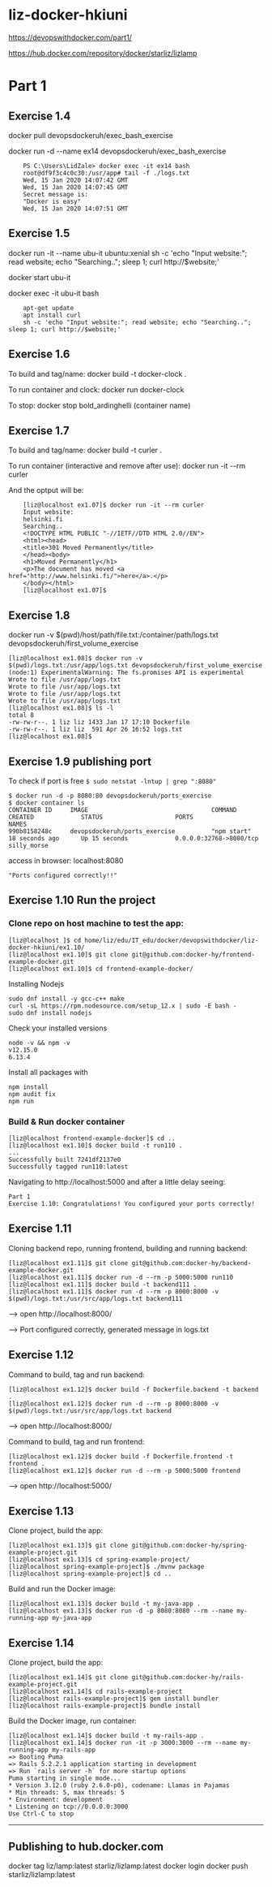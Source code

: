 # liz-docker-hkiuni
https://devopswithdocker.com/part1/

https://hub.docker.com/repository/docker/starliz/lizlamp

# Part 1

## Exercise 1.4
docker pull devopsdockeruh/exec_bash_exercise

docker run -d --name ex14 devopsdockeruh/exec_bash_exercise
```
    PS C:\Users\LidZale> docker exec -it ex14 bash
    root@df9f3c4c0c30:/usr/app# tail -f ./logs.txt
    Wed, 15 Jan 2020 14:07:42 GMT
    Wed, 15 Jan 2020 14:07:45 GMT
    Secret message is:
    "Docker is easy"
    Wed, 15 Jan 2020 14:07:51 GMT
```

## Exercise 1.5
docker run -it --name ubu-it ubuntu:xenial sh -c 'echo "Input website:"; read website; echo "Searching.."; sleep 1; curl http://$website;'

docker start ubu-it

docker exec -it ubu-it bash
```
    apt-get update
    apt install curl
    sh -c 'echo "Input website:"; read website; echo "Searching.."; sleep 1; curl http://$website;'
```

## Exercise 1.6 
To build and tag/name: docker build -t docker-clock . 

To run container and clock: docker run docker-clock

To stop: docker stop bold_ardinghelli (container name)

## Exercise 1.7
To build and tag/name: docker build -t curler .

To run container (interactive and remove after use): docker run -it --rm curler

And the optput will be:
```
    [liz@localhost ex1.07]$ docker run -it --rm curler
    Input website:
    helsinki.fi
    Searching..
    <!DOCTYPE HTML PUBLIC "-//IETF//DTD HTML 2.0//EN">
    <html><head>
    <title>301 Moved Permanently</title>
    </head><body>
    <h1>Moved Permanently</h1>
    <p>The document has moved <a href="http://www.helsinki.fi/">here</a>.</p>
    </body></html>
    [liz@localhost ex1.07]$ 
```

## Exercise 1.8
docker run -v $(pwd)/host/path/file.txt:/container/path/logs.txt devopsdockeruh/first_volume_exercise 

```
[liz@localhost ex1.08]$ docker run -v $(pwd)/logs.txt:/usr/app/logs.txt devopsdockeruh/first_volume_exercise
(node:1) ExperimentalWarning: The fs.promises API is experimental
Wrote to file /usr/app/logs.txt
Wrote to file /usr/app/logs.txt
Wrote to file /usr/app/logs.txt
Wrote to file /usr/app/logs.txt
[liz@localhost ex1.08]$ ls -l
total 8
-rw-rw-r--. 1 liz liz 1433 Jan 17 17:10 Dockerfile
-rw-rw-r--. 1 liz liz  591 Apr 26 16:52 logs.txt
[liz@localhost ex1.08]$ 
```

## Exercise 1.9 publishing port
To check if port is free
`$ sudo netstat -lntup | grep ":8080"`

```
$ docker run -d -p 8080:80 devopsdockeruh/ports_exercise
$ docker container ls
CONTAINER ID     IMAGE                                  COMMAND                  CREATED             STATUS                    PORTS                     NAMES
990b8158248c     devopsdockeruh/ports_exercise          "npm start"              18 seconds ago      Up 15 seconds             0.0.0.0:32768->8080/tcp   silly_morse
```

access in browser: localhost:8080

`"Ports configured correctly!!"`

## Exercise 1.10 Run the project

### Clone repo on host machine to test the app:
```
[liz@localhost ]$ cd home/liz/edu/IT_edu/docker/devopswithdocker/liz-docker-hkiuni/ex1.10/
[liz@localhost ex1.10]$ git clone git@github.com:docker-hy/frontend-example-docker.git
[liz@localhost ex1.10]$ cd frontend-example-docker/
```
Installing Nodejs
```
sudo dnf install -y gcc-c++ make
curl -sL https://rpm.nodesource.com/setup_12.x | sudo -E bash -
sudo dnf install nodejs
```
Check your installed versions
```
node -v && npm -v
v12.15.0
6.13.4
```
Install all packages with 
```
npm install
npm audit fix
npm run
```
### Build & Run docker container
```
[liz@localhost frontend-example-docker]$ cd ..
[liz@localhost ex1.10]$ docker build -t run110 .
...
Successfully built 7241df2137e0
Successfully tagged run110:latest
```
Navigating to http://localhost:5000 and after a little delay seeing:
```
Part 1
Exercise 1.10: Congratulations! You configured your ports correctly!
```
## Exercise 1.11
Cloning backend repo, running frontend, building and running backend:
```
[liz@localhost ex1.11]$ git clone git@github.com:docker-hy/backend-example-docker.git
[liz@localhost ex1.11]$ docker run -d --rm -p 5000:5000 run110
[liz@localhost ex1.11]$ docker build -t backend111 .
[liz@localhost ex1.11]$ docker run -d --rm -p 8000:8000 -v $(pwd)/logs.txt:/usr/src/app/logs.txt backend111
```
 --> open http://localhost:8000/

 --> Port configured correctly, generated message in logs.txt

## Exercise 1.12
Command to build, tag and run backend: 
```
[liz@localhost ex1.12]$ docker build -f Dockerfile.backend -t backend .
[liz@localhost ex1.12]$ docker run -d --rm -p 8000:8000 -v $(pwd)/logs.txt:/usr/src/app/logs.txt backend
```
 --> open http://localhost:8000/

Command to build, tag and run frontend: 
```
[liz@localhost ex1.12]$ docker build -f Dockerfile.frontend -t frontend .
[liz@localhost ex1.12]$ docker run -d --rm -p 5000:5000 frontend
```
--> open http://localhost:5000/

## Exercise 1.13

Clone project, build the app:
```
[liz@localhost ex1.13]$ git clone git@github.com:docker-hy/spring-example-project.git
[liz@localhost ex1.13]$ cd spring-example-project/
[liz@localhost spring-example-project]$ ./mvnw package
[liz@localhost spring-example-project]$ cd ..

```
Build and run the Docker image:
```
[liz@localhost ex1.13]$ docker build -t my-java-app .
[liz@localhost ex1.13]$ docker run -d -p 8080:8080 --rm --name my-running-app my-java-app
```

## Exercise 1.14

Clone project, build the app:
```
[liz@localhost ex1.14]$ git clone git@github.com:docker-hy/rails-example-project.git
[liz@localhost ex1.14]$ cd rails-example-project
[liz@localhost rails-example-project]$ gem install bundler
[liz@localhost rails-example-project]$ bundle install
```

Build the Docker image,  run container:
```
[liz@localhost ex1.14]$ docker build -t my-rails-app .
[liz@localhost ex1.14]$ docker run -it -p 3000:3000 --rm --name my-running-app my-rails-app
=> Booting Puma
=> Rails 5.2.2.1 application starting in development 
=> Run `rails server -h` for more startup options
Puma starting in single mode...
* Version 3.12.0 (ruby 2.6.0-p0), codename: Llamas in Pajamas
* Min threads: 5, max threads: 5
* Environment: development
* Listening on tcp://0.0.0.0:3000
Use Ctrl-C to stop

```



----------------------------------------
Publishing to hub.docker.com
----------------------------------------
docker tag liz/lamp:latest starliz/lizlamp:latest
docker login
docker push starliz/lizlamp:latest

